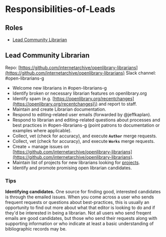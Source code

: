# Responsibilities-of-Leads

## Roles

* [Lead Community Librarian](responsibilities-of-leads.md#Lead-Community-Librarian)

## Lead Community Librarian

Repo: [https://github.com/internetarchive/openlibrary-librarians](https://github.com/internetarchive/openlibrary-librarians) Slack channel: \#open-librarians-g

* Welcome new librarians in \#open-librarians-g
* Identify broken or necessary librarian features on openlibrary.org
* Identify spam \(e.g. [https://openlibrary.org/recentchanges](https://openlibrary.org/recentchanges)\) and report to staff.
* Maintain and create Librarian documentation.
* Respond to editing-related user emails \(forwarded by @jeffkaplan\).
* Respond to librarian and editing-related questions about processes and best practices in \#open-librarians-g \(point patrons to documentation or examples where applicable\).
* Collect, vet \(check for accuracy\), and execute **`Author`** merge requests.
* Collect, vet \(check for accuracy\), and execute **`Works`** merge requests.
* Create + manage issues on [https://github.com/internetarchive/openlibrary-librarians](https://github.com/internetarchive/openlibrary-librarians).
* Maintain list of projects for new librarians looking for [projects](https://github.com/internetarchive/openlibrary-librarians/issues).
* Identify and promote promising open librarian candidates.

### Tips

**Identifying candidates.** One source for finding good, interested candidates is through the emailed issues. When you come across a user who sends frequent requests or questions about best-practices, this is usually an opportunity to find out more about what that editor is looking to do and if they'd be interested in being a librarian. Not all users who send freqent emails are good candidates, but those who send their requests along with supporting information or who indicate at least a basic understanding of bibliographic records may be.

